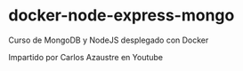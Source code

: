 # docker-node-express-mongo
Curso de MongoDB y NodeJS desplegado con Docker

Impartido por Carlos Azaustre en Youtube
